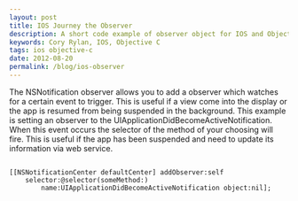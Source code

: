 ```yaml
---
layout: post
title: IOS Journey the Observer
description: A short code example of observer object for IOS and Objective C
keywords: Cory Rylan, IOS, Objective C
tags: ios objective-c
date: 2012-08-20
permalink: /blog/ios-observer
---
```


The NSNotification observer allows you to add a observer which watches for a certain
event to trigger. This is useful if a view come into the display or the app is resumed
from being suspended in the background. This example is setting an observer to the
UIApplicationDidBecomeActiveNotification. When this event occurs the selector of
the method of your choosing will fire. This is useful if the app has been suspended
and need to update its information via web service.

<pre class="language-clike">
<code>
[[NSNotificationCenter defaultCenter] addObserver:self
    selector:@selector(someMethod:)
        name:UIApplicationDidBecomeActiveNotification object:nil];
</code>
</pre>
